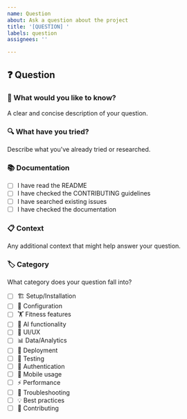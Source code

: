 ```yaml
---
name: Question
about: Ask a question about the project
title: '[QUESTION] '
labels: question
assignees: ''

---
```


## ❓ Question

### 📝 What would you like to know?
A clear and concise description of your question.

### 🔍 What have you tried?
Describe what you've already tried or researched.

### 📚 Documentation
- [ ] I have read the README
- [ ] I have checked the CONTRIBUTING guidelines
- [ ] I have searched existing issues
- [ ] I have checked the documentation

### 📋 Context
Any additional context that might help answer your question.

### 🏷️ Category
What category does your question fall into?
- [ ] 🏗️ Setup/Installation
- [ ] 🔧 Configuration
- [ ] 🏋️ Fitness features
- [ ] 🤖 AI functionality
- [ ] 🎨 UI/UX
- [ ] 📊 Data/Analytics
- [ ] 🚀 Deployment
- [ ] 🧪 Testing
- [ ] 🔐 Authentication
- [ ] 📱 Mobile usage
- [ ] ⚡ Performance
- [ ] 🐛 Troubleshooting
- [ ] 💡 Best practices
- [ ] 🤝 Contributing
